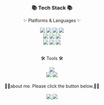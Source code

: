 

<!---
sonprogrammer/sonprogrammer is a ✨ special ✨ repository because its `README.md` (this file) appears on your GitHub profile.
You can click the Preview link to take a look at your changes.
--->


<div align=center>
	<h3>📚 Tech Stack 📚</h3>
	<p>✨ Platforms & Languages ✨</p>
</div>
<div align="center">
	 <img src="https://img.shields.io/badge/html5-E34F26?style=for-the-badge&logo=html5&logoColor=white"> 
  	<img src="https://img.shields.io/badge/css-1572B6?style=for-the-badge&logo=css3&logoColor=white"> 
  	<img src="https://img.shields.io/badge/javascript-F7DF1E?style=for-the-badge&logo=javascript&logoColor=black"> 
  	<img src="https://img.shields.io/badge/jquery-0769AD?style=for-the-badge&logo=jquery&logoColor=white">
	<br>
	<img src="https://img.shields.io/badge/react-61DAFB?style=for-the-badge&logo=react&logoColor=black">
	<img src="https://img.shields.io/badge/node.js-339933?style=for-the-badge&logo=Node.js&logoColor=white">
	<img src="https://img.shields.io/badge/typescript-3178C6?style=for-the-badge&logo=typescript&logoColor=white">
	<br>
	<img src="https://img.shields.io/badge/next.js-000000?style=for-the-badge&logo=next.js&logoColor=white">
	<img src="https://img.shields.io/badge/tailwindcss-06B6D4?style=for-the-badge&logo=tailwindcss&logoColor=white">
	<img src="https://img.shields.io/badge/Vue-4FC08D?style=for-the-badge&logo=vue.js&logoColor=white">
</div>
<br>
<div align=center>
	<p>🛠 Tools 🛠</p>
</div>
<div align=center>
	<img src="https://img.shields.io/badge/Visual%20Studio%20Code-007ACC?style=for-the-badge&logo=VisualStudioCode&logoColor=white">
	<br>
	<img src="https://img.shields.io/badge/NGINX-009639?style=for-the-badge&logo=NGINX&logoColor=white">
	<img src="https://img.shields.io/badge/GitHub-181717?style=for-the-badge&logo=GitHub&logoColor=white">
</div>
<br>
<div align="center">
👨‍💻about me. Please click the button below.👨‍💻
</div>
<br>
<div align="center">
	<a href="https://sonprogrammer.netlify.app/" target="_blank">
		<img src="https://img.shields.io/badge/more%20about%20me-4285F4?style=for-the-badge&logo=google-chrome&logoColor=white">
	</a>
	<a href="https://glittering-mochi-caff7f.netlify.app/" target="_blank">
		<img src="https://img.shields.io/badge/more%20about%20me%20for%20fun-4285F4?style=for-the-badge&logo=google-chrome&logoColor=white">
	</a>
</div>
	
